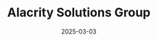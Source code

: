 ---  
layout: startup_page  
title: "Alacrity Solutions Group"  
id: "alacritysolutions.com"  
permalink: "/alacritysolutionsgroupalacritysolutions.com03032025/"  
website: "https://www.alacritysolutions.com"  
funding_round: "Strategic Investment"  
funding_amount: "$175M"  
investors: "Antares Capital, Blue Owl Capital, KKR"  
about: "Alacrity Solutions Group, LLC is a leader in insurance claims management services. The company provides property, auto, and casualty claims adjustment services, staffing solutions, temporary housing services, and more. This transaction strengthens Alacrity's capital structure to support continued growth and technological innovation."  
markets: "Insurance, Claims Management"  
hq: "Fishers, Indiana, United States"  
founded_year: "1976"  
linkedin: "https://www.linkedin.com/company/alacrity-sol"  
twitter: "https://twitter.com/AlacritySolns"  
instagram: ""  
facebook: "https://www.facebook.com/AlacritySolns"  
crunchbase: "https://www.crunchbase.com/organization/worley-claims-services"  
pitchbook: ""  

date_display: "03-Mar-2025"  
date: "2025-03-03"

# SEO Optimization  
meta_title: "Alacrity Solutions Group - Strategic Investment Funding ($175M)"  
meta_description: "Alacrity Solutions Group, Alacrity Solutions Group, LLC is a leader in insurance claims management services. The company provides property, auto, and casualty claims adjustment..."  
meta_keywords: "Alacrity Solutions Group, Insurance, Claims Management, Strategic Investment funding"  
canonical_url: "https://startup.projectstartups.com/alacritysolutionsgroupalacritysolutions.com03032025/"  
---